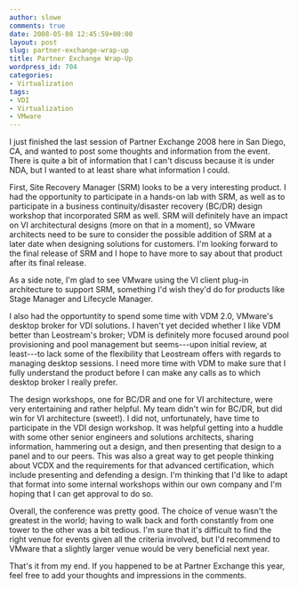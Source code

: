 ```yaml
---
author: slowe
comments: true
date: 2008-05-08 12:45:59+00:00
layout: post
slug: partner-exchange-wrap-up
title: Partner Exchange Wrap-Up
wordpress_id: 704
categories:
- Virtualization
tags:
- VDI
- Virtualization
- VMware
---
```


I just finished the last session of Partner Exchange 2008 here in San Diego, CA, and wanted to post some thoughts and information from the event. There is quite a bit of information that I can't discuss because it is under NDA, but I wanted to at least share what information I could.

First, Site Recovery Manager (SRM) looks to be a very interesting product. I had the opportunity to participate in a hands-on lab with SRM, as well as to participate in a business continuity/disaster recovery (BC/DR) design workshop that incorporated SRM as well. SRM will definitely have an impact on VI architectural designs (more on that in a moment), so VMware architects need to be sure to consider the possible addition of SRM at a later date when designing solutions for customers. I'm looking forward to the final release of SRM and I hope to have more to say about that product after its final release.

As a side note, I'm glad to see VMware using the VI client plug-in architecture to support SRM, something I'd wish they'd do for products like Stage Manager and Lifecycle Manager.

I also had the opportuntity to spend some time with VDM 2.0, VMware's desktop broker for VDI solutions. I haven't yet decided whether I like VDM better than Leostream's broker; VDM is definitely more focused around pool provisioning and pool management but seems---upon initial review, at least---to lack some of the flexibility that Leostream offers with regards to managing desktop sessions. I need more time with VDM to make sure that I fully understand the product before I can make any calls as to which desktop broker I really prefer.

The design workshops, one for BC/DR and one for VI architecture, were very entertaining and rather helpful. My team didn't win for BC/DR, but did win for VI architecture (sweet!). I did not, unfortunately, have time to participate in the VDI design workshop. It was helpful getting into a huddle with some other senior engineers and solutions architects, sharing information, hammering out a design, and then presenting that design to a panel and to our peers. This was also a great way to get people thinking about VCDX and the requirements for that advanced certification, which include presenting and defending a design. I'm thinking that I'd like to adapt that format into some internal workshops within our own company and I'm hoping that I can get approval to do so.

Overall, the conference was pretty good. The choice of venue wasn't the greatest in the world; having to walk back and forth constantly from one tower to the other was a bit tedious. I'm sure that it's difficult to find the right venue for events given all the criteria involved, but I'd recommend to VMware that a slightly larger venue would be very beneficial next year.

That's it from my end. If you happened to be at Partner Exchange this year, feel free to add your thoughts and impressions in the comments.
